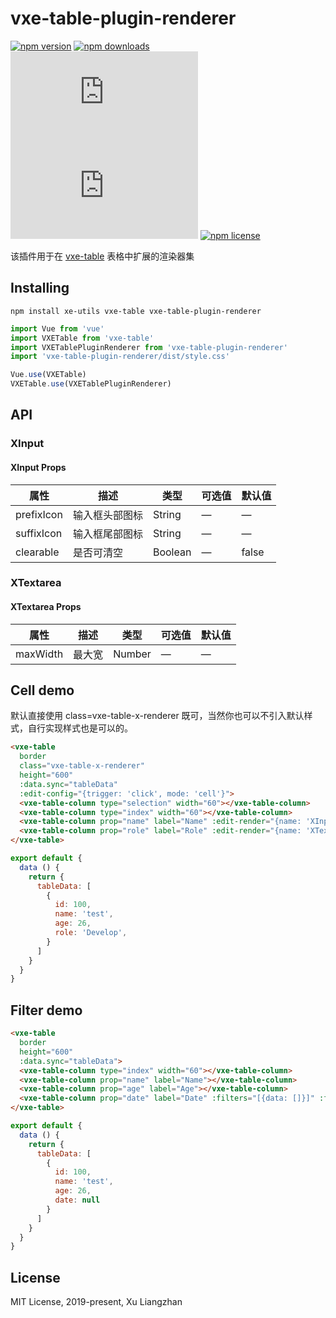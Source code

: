 # vxe-table-plugin-renderer

[![npm version](https://img.shields.io/npm/v/vxe-table-plugin-renderer.svg?style=flat-square)](https://www.npmjs.org/package/vxe-table-plugin-renderer)
[![npm downloads](https://img.shields.io/npm/dm/vxe-table-plugin-renderer.svg?style=flat-square)](http://npm-stat.com/charts.html?package=vxe-table-plugin-renderer)
[![gzip size: JS](http://img.badgesize.io/https://unpkg.com/vxe-table-plugin-renderer/dist/index.min.js?compression=gzip&label=gzip%20size:%20JS)](https://unpkg.com/vxe-table-plugin-renderer/dist/index.min.js)
[![gzip size: CSS](http://img.badgesize.io/https://unpkg.com/vxe-table-plugin-renderer/dist/style.min.css?compression=gzip&label=gzip%20size:%20CSS)](https://unpkg.com/vxe-table-plugin-renderer/dist/style.min.css)
[![npm license](https://img.shields.io/github/license/mashape/apistatus.svg)](https://github.com/xuliangzhan/vxe-table-plugin-renderer/blob/master/LICENSE)

该插件用于在 [vxe-table](https://github.com/xuliangzhan/vxe-table) 表格中扩展的渲染器集

## Installing

```shell
npm install xe-utils vxe-table vxe-table-plugin-renderer
```

```javascript
import Vue from 'vue'
import VXETable from 'vxe-table'
import VXETablePluginRenderer from 'vxe-table-plugin-renderer'
import 'vxe-table-plugin-renderer/dist/style.css'

Vue.use(VXETable)
VXETable.use(VXETablePluginRenderer)
```

## API

### XInput

#### XInput Props

| 属性 | 描述 | 类型 | 可选值 | 默认值 |
|------|------|-----|-----|-----|
| prefixIcon | 输入框头部图标 | String | — | — |
| suffixIcon | 输入框尾部图标 | String | — | — |
| clearable | 是否可清空 | Boolean | — | false |

### XTextarea

#### XTextarea Props

| 属性 | 描述 | 类型 | 可选值 | 默认值 |
|------|------|-----|-----|-----|
| maxWidth | 最大宽 | Number | — | — |

## Cell demo

默认直接使用 class=vxe-table-x-renderer 既可，当然你也可以不引入默认样式，自行实现样式也是可以的。

```html
<vxe-table
  border
  class="vxe-table-x-renderer"
  height="600"
  :data.sync="tableData"
  :edit-config="{trigger: 'click', mode: 'cell'}">
  <vxe-table-column type="selection" width="60"></vxe-table-column>
  <vxe-table-column type="index" width="60"></vxe-table-column>
  <vxe-table-column prop="name" label="Name" :edit-render="{name: 'XInput'}"></vxe-table-column>
  <vxe-table-column prop="role" label="Role" :edit-render="{name: 'XTextarea'}"></vxe-table-column>
</vxe-table>
```

```javascript
export default {
  data () {
    return {
      tableData: [
        {
          id: 100,
          name: 'test',
          age: 26,
          role: 'Develop',
        }
      ]
    }
  }
}
```

## Filter demo

```html
<vxe-table
  border
  height="600"
  :data.sync="tableData">
  <vxe-table-column type="index" width="60"></vxe-table-column>
  <vxe-table-column prop="name" label="Name"></vxe-table-column>
  <vxe-table-column prop="age" label="Age"></vxe-table-column>
  <vxe-table-column prop="date" label="Date" :filters="[{data: []}]" :filter-render="{name: 'Input'}"></vxe-table-column>
</vxe-table>
```

```javascript
export default {
  data () {
    return {
      tableData: [
        {
          id: 100,
          name: 'test',
          age: 26,
          date: null
        }
      ]
    }
  }
}
```

## License

MIT License, 2019-present, Xu Liangzhan

